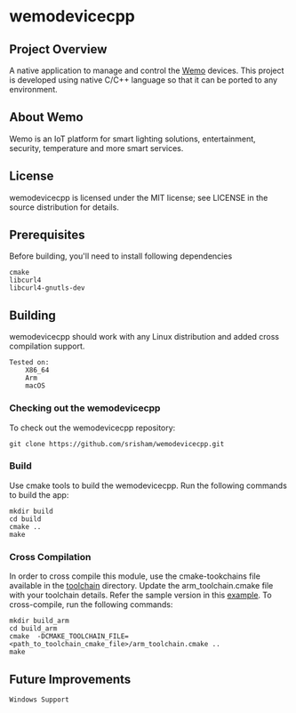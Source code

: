 # wemodevicecpp

## Project Overview
A native application to manage and control the [Wemo](https://www.wemo.com/) devices. This project is developed using native C/C++ language so that it can be ported to any environment. 

## About Wemo
Wemo is an IoT platform for smart lighting solutions, entertainment, security, temperature and more smart services.

## License
wemodevicecpp is licensed under the MIT license; see LICENSE in the source distribution for details.


## Prerequisites
Before building, you'll need to install following dependencies

    cmake
    libcurl4
    libcurl4-gnutls-dev


## Building
wemodevicecpp should work with any Linux distribution and added cross compilation support.

    Tested on:
        X86_64
        Arm
        macOS
        
### Checking out the wemodevicecpp
To check out the wemodevicecpp repository:

    git clone https://github.com/srisham/wemodevicecpp.git
    
### Build
Use cmake tools to build the wemodevicecpp. Run the following commands to build the app:

    mkdir build
    cd build
    cmake ..
    make
    
### Cross Compilation
In order to cross compile this module, use the cmake-tookchains file available in the [toolchain](cmake/toolchain) directory. Update the arm_toolchain.cmake file with your toolchain details. Refer the sample version in this [example](cmake/toolchain/example).
To cross-compile, run the following commands:

    mkdir build_arm
    cd build_arm
    cmake  -DCMAKE_TOOLCHAIN_FILE=<path_to_toolchain_cmake_file>/arm_toolchain.cmake ..
    make

## Future Improvements
    Windows Support
